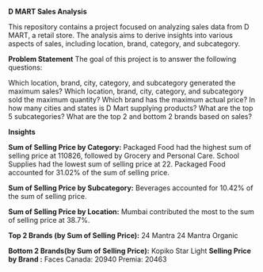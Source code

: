 **D MART Sales Analysis**


This repository contains a project focused on analyzing sales data from D MART, a retail store. The analysis aims to derive insights into various aspects of sales, including location, brand, category, and subcategory.

**Problem Statement**
The goal of this project is to answer the following questions:

Which location, brand, city, category, and subcategory generated the maximum sales?
Which location, brand, city, category, and subcategory sold the maximum quantity?
Which brand has the maximum actual price?
In how many cities and states is D Mart supplying products?
What are the top 5 subcategories?
What are the top 2 and bottom 2 brands based on sales?

**Insights**

**Sum of Selling Price by Category:**
Packaged Food had the highest sum of selling price at 110826, followed by Grocery and Personal Care. School Supplies had the lowest sum of selling price at 22. Packaged Food accounted for 31.02% of the sum of selling price.

**Sum of Selling Price by Subcategory:**
Beverages accounted for 10.42% of the sum of selling price.

**Sum of Selling Price by Location:**
Mumbai contributed the most to the sum of selling price at 38.7%.

**Top 2 Brands (by Sum of Selling Price):**
24 Mantra
24 Mantra Organic

**Bottom 2 Brands(by Sum of Selling Price):**
Kopiko
Star Light
**Selling Price by Brand :**
Faces Canada: 20940
Premia: 20463
